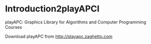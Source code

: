 # Introduction2playAPCI
playAPC: Graphics Library for Algorithms and Computer Programming Courses

Download playAPC from http://playapc.zaghetto.com

